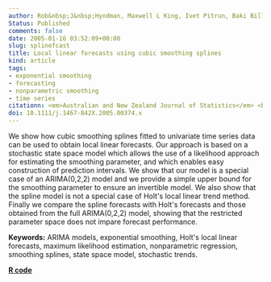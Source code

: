```yaml
---
author: Rob&nbsp;J&nbsp;Hyndman, Maxwell L King, Ivet Pitrun, Baki Billah
Status: Published
comments: false
date: 2005-01-16 03:52:09+00:00
slug: splinefcast
title: Local linear forecasts using cubic smoothing splines
kind: article
tags:
- exponential smoothing
- forecasting
- nonparametric smoothing
- time series
citationn: <em>Australian and New Zealand Journal of Statistics</em> <b>47</b>(1), 87-99
doi: 10.1111/j.1467-842X.2005.00374.x
---
```


We show how cubic smoothing splines fitted to univariate time series data can be used to obtain local linear forecasts. Our approach is based on a stochastic state space model which allows the use of a likelihood approach for estimating the smoothing parameter, and which enables easy construction of prediction intervals. We show that our model is a special case of an ARIMA(0,2,2) model and we provide a simple upper bound for the smoothing parameter to ensure an invertible model. We also show that the spline model is not a special case of Holt's local linear trend method. Finally we compare the spline forecasts with Holt's forecasts and those obtained from the full ARIMA(0,2,2) model, showing that the restricted parameter space does not impare forecast performance.

**Keywords:** ARIMA models, exponential smoothing, Holt's local linear forecasts, maximum likelihood estimation, nonparametric regression, smoothing splines, state space model, stochastic trends.

**[R code](http://pkg.robjhyndman.com/forecast/)**

